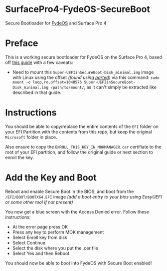 # SurfacePro4-FydeOS-SecureBoot
Secure Bootloader for [FydeOS](https://fydeos.io/download/device/surface-pro4) and Surface Pro 4

# Preface
This is a working secure bootloader for FydeOS on the Surface Pro 4, based off [this guide](https://github.com/badstorm/surface-pro-7-opencore/blob/master/SecureBoot.With.Grub.md) with a few caveats:
- Need to mount this `Super-UEFIinSecureBoot-Disk_minimal.img` image with Linux using the offset _(found using [parted](https://askubuntu.com/a/236284))_ via this command: `sudo mount -o loop,ro,offset=1048576 Super-UEFIinSecureBoot-Disk_minimal.img /path/to/mount/`, as it can't simply be extracted like described in that guide.

# Instructions
You should be able to copy/replace the entire contents of the `EFI` folder on your EFI Partition with the contents from this repo, but keep the original `Microsoft` folder in place.

Also ensure to copy the `ENROLL_THIS_KEY_IN_MOKMANAGER.cer` certifiate to the root of your EFI partition, and follow the original guide or next section to enroll the key.

# Add the Key and Boot
Reboot and enable Secure Boot in the BIOS, and boot from the `/EFI/BOOT/BOOTX64.EFI` image _(add a boot entry to your bios using EasyUEFI or some other tool if not present)_

You now get a blue screen with the Access Denied error. Follow these instructions:

- At the error page press OK
- Press any key to perform MOK management
- Select Enroll key from disk
- Select Continue
- Select the disk where you put the .cer file
- Select Yes and then Reboot

You should now be able to boot into FydeOS with Secure Boot enabled!

